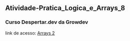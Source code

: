 ## Atividade-Pratica_Logica_e_Arrays_8
### Curso Despertar.dev da Growdev
link de acesso: <a href="https://edsoncamarafilho.github.io/Atividade-Pratica_Logica_e_Arrays_8/" target="_blank">Arrays 2<a> 
 
